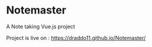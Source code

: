 # Notemaster
A Note taking Vue.js project 

Project is live on :  https://draddo11.github.io/Notemaster/
